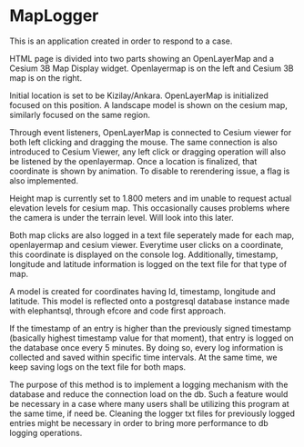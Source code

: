 # MapLogger

This is an application created in order to respond to a case.

HTML page is divided into two parts showing an OpenLayerMap and a Cesium 3B Map Display widget.
Openlayermap is on the left and Cesium 3B map is on the right.

Initial location is set to be Kizilay/Ankara.
OpenLayerMap is initialized focused on this position. A landscape model is shown on the cesium map, similarly focused on the same region.

Through event listeners, OpenLayerMap is connected to Cesium viewer for both left clicking and dragging the mouse.
The same connection is also introduced to Cesium Viewer, any left click or dragging operation will also be listened by the openlayermap.
Once a location is finalized, that coordinate is shown by animation. To disable to rerendering issue, a flag is also implemented.

Height map is currently set to 1.800 meters and im unable to request actual elevation levels for cesium map. 
This occasionally causes problems where the camera is under the terrain level. Will look into this later.

Both map clicks are also logged in a text file seperately made for each map, openlayermap and cesium viewer.
Everytime user clicks on a coordinate, this coordinate is displayed on the console log.
Additionally, timestamp, longitude and latitude information is logged on the text file for that type of map.

A model is created for coordinates having Id, timestamp, longitude and latitude.
This model is reflected onto a postgresql database instance made with elephantsql, through efcore and code first approach.

If the timestamp of an entry is higher than the previously signed timestamp (basically highest timestamp value for that moment), that entry is logged on the database once every 5 minutes.
By doing so, every log information is collected and saved within specific time intervals. At the same time, we keep saving logs on the text file for both maps.

The purpose of this method is to implement a logging mechanism with the database and reduce the connection load on the db. 
Such a feature would be necessary in a case where many users shall be utilizing this program at the same time, if need be.
Cleaning the logger txt files for previously logged entries might be necessary in order to bring more performance to db logging operations.

